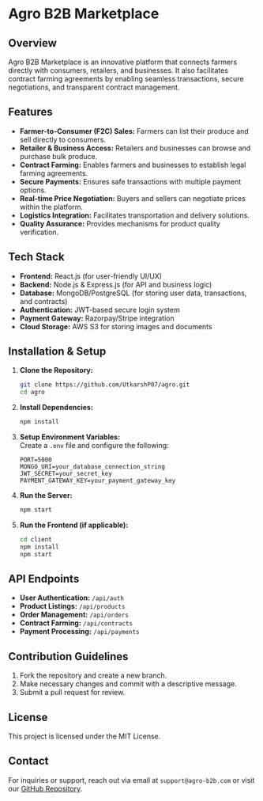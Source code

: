 # Agro B2B Marketplace

## Overview
Agro B2B Marketplace is an innovative platform that connects farmers directly with consumers, retailers, and businesses. It also facilitates contract farming agreements by enabling seamless transactions, secure negotiations, and transparent contract management.

## Features
- **Farmer-to-Consumer (F2C) Sales:** Farmers can list their produce and sell directly to consumers.
- **Retailer & Business Access:** Retailers and businesses can browse and purchase bulk produce.
- **Contract Farming:** Enables farmers and businesses to establish legal farming agreements.
- **Secure Payments:** Ensures safe transactions with multiple payment options.
- **Real-time Price Negotiation:** Buyers and sellers can negotiate prices within the platform.
- **Logistics Integration:** Facilitates transportation and delivery solutions.
- **Quality Assurance:** Provides mechanisms for product quality verification.

## Tech Stack
- **Frontend:** React.js (for user-friendly UI/UX)
- **Backend:** Node.js & Express.js (for API and business logic)
- **Database:** MongoDB/PostgreSQL (for storing user data, transactions, and contracts)
- **Authentication:** JWT-based secure login system
- **Payment Gateway:** Razorpay/Stripe integration
- **Cloud Storage:** AWS S3 for storing images and documents

## Installation & Setup
1. **Clone the Repository:**  
   ```sh
   git clone https://github.com/UtkarshP07/agro.git
   cd agro
   ```
2. **Install Dependencies:**  
   ```sh
   npm install
   ```
3. **Setup Environment Variables:**  
   Create a `.env` file and configure the following:
   ```env
   PORT=5000
   MONGO_URI=your_database_connection_string
   JWT_SECRET=your_secret_key
   PAYMENT_GATEWAY_KEY=your_payment_gateway_key
   ```
4. **Run the Server:**  
   ```sh
   npm start
   ```
5. **Run the Frontend (if applicable):**  
   ```sh
   cd client
   npm install
   npm start
   ```

## API Endpoints
- **User Authentication:** `/api/auth`
- **Product Listings:** `/api/products`
- **Order Management:** `/api/orders`
- **Contract Farming:** `/api/contracts`
- **Payment Processing:** `/api/payments`

## Contribution Guidelines
1. Fork the repository and create a new branch.
2. Make necessary changes and commit with a descriptive message.
3. Submit a pull request for review.

## License
This project is licensed under the MIT License.

## Contact
For inquiries or support, reach out via email at `support@agro-b2b.com` or visit our [GitHub Repository](https://github.com/yourusername/agro).

